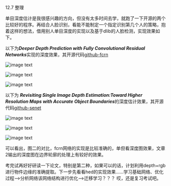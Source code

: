 ﻿12.7 整理


单目深度估计是我很感兴趣的方向，但没有太多时间去学，就跑了一下开源的两个比较好的程序。再结合人脸识别，看能不能制定一个指定识别第几个人的策略，抱着这样的想法，借用别人单目深度的实现以及基于dlib的人脸检测，实现效果如下。


以下为***Deeper Depth Prediction with Fully Convolutional Residual Networks***实现的深度效果，其开源代码[github-fcrn](https://github.com/iro-cp/FCRN-DepthPrediction)

![image text](https://github.com/Youjiangbaba/PrectictingDepth-DeepLearn-pdf/tree/master/code/faces_detect_depth/faces_depth/fcrn-faces1.jpg)

![image text](https://github.com/Youjiangbaba/PrectictingDepth-DeepLearn-pdf/tree/master/code/faces_detect_depth/faces_depth/fcrn-faces2.jpg)

![image text](https://github.com/Youjiangbaba/PrectictingDepth-DeepLearn-pdf/tree/master/code/faces_detect_depth/faces_depth/fcrn-faces3.jpg)

以下为
***Revisiting Single Image Depth Estimation:Toward Higher Resolution Maps with Accurate Object Boundaries***的深度估计效果，其开源代码[github-senet](https://github.com/junjH/Revisiting_Single_Depth_Estimation)

![image text](https://github.com/Youjiangbaba/PrectictingDepth-DeepLearn-pdf/tree/master/code/faces_detect_depth/faces_depth/senet-faces1.jpg)

![image text](https://github.com/Youjiangbaba/PrectictingDepth-DeepLearn-pdf/tree/master/code/faces_detect_depth/faces_depth/senet-faces2.jpg)

![image text](https://github.com/Youjiangbaba/PrectictingDepth-DeepLearn-pdf/tree/master/code/faces_detect_depth/faces_depth/senet-faces3.jpg)

可以看出，图二的对比，fcrn网络的实现是比较准确的，单但看深度图效果，文章2输出的深度图在边界轮廓的处理上有较好的效果。


考完试再好好研读一下论文，特别是第二种，如果可以的话，计划利用depth+rgb进行物件边缘的准确提取。下一步先看看hed的实现效果......学习基础网络、优化过程——>分析网络该网络结构进行优化——>迁移学习？？？
哎，还是复习考试吧。
